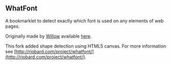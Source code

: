WhatFont
--------

A bookmarklet to detect exactly which font is used on any elements of web pages.

Originally made by [Willow](http://chengyinliu.com/) available [here](http://chengyinliu.com/whatfont.html). 

This fork added shape detection using HTML5 canvas. For more information see [http://riobard.com/project/whatfont/](http://riobard.com/project/whatfont/). 

